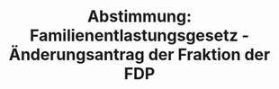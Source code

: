 ---
abstimmung:
  abstimmung: 1
  bundestagssitzung: 154
  legislaturperiode: 19
categories:
- Todo
data:
- title: Abstimmungsergebnis 20200325_1-data.pdf
  url: /res/2021-btw/abstimmungsergebnisse/20200325_1-data.pdf
- title: Abstimmungsergebnis 20200325_1_xls-data.xlsx
  url: /res/2021-btw/abstimmungsergebnisse/20200325_1_xls-data.xlsx
- title: Abstimmungsergebnis 20200325_1_xls-data.csv
  url: /res/2021-btw/abstimmungsergebnisse/csv/20200325_1_xls-data.csv
ergebnis:
  afd:
    enthaltung: 54
    gesamt: 89
    ja: 2
    nein: 3
    nichtabgegeben: 30
    ungueltig: 0
  bü90/gr:
    enthaltung: 0
    gesamt: 67
    ja: 42
    nein: 0
    nichtabgegeben: 25
    ungueltig: 0
  cdu/csu:
    enthaltung: 0
    gesamt: 246
    ja: 193
    nein: 0
    nichtabgegeben: 53
    ungueltig: 0
  die linke.:
    enthaltung: 0
    gesamt: 69
    ja: 37
    nein: 0
    nichtabgegeben: 32
    ungueltig: 0
  fdp:
    enthaltung: 0
    gesamt: 80
    ja: 67
    nein: 0
    nichtabgegeben: 13
    ungueltig: 0
  file: 20200325_1_xls-data.xlsx
  fraktionslos:
    enthaltung: 1
    gesamt: 6
    ja: 0
    nein: 0
    nichtabgegeben: 5
    ungueltig: 0
  spd:
    enthaltung: 0
    gesamt: 152
    ja: 128
    nein: 0
    nichtabgegeben: 24
    ungueltig: 0
layout: abstimmung
links:
- title: Link zu bundestag.de
  url: https://www.bundestag.de/parlament/plenum/abstimmung/abstimmung?id=552
preview: 'Deutscher Bundestag


  154. Sitzung des Deutschen Bundestages

  am Mittwoch, 25. März 2020


  Endgültiges Ergebnis der Namentlichen Abstimmung Nr. 1


  Beschlussempfehlung des Haushaltsausschusses (8. Ausschuss) zu dem Antrag der

  Fraktionen der CDU/CSU und SPD

  Beschluss des Bundestages gemäß Artikel 115 Absatz 2 Satz 6 und 7 des Grundgesetzes

  Drs. 19/18108'
tags:
- Todo
title: 'Abstimmung: Familienentlastungsgesetz - Änderungsantrag der Fraktion der FDP'
---